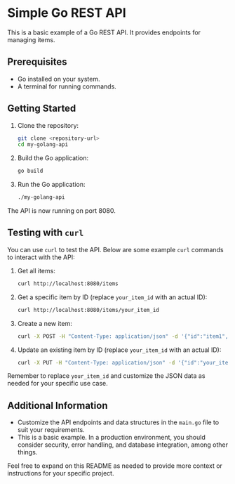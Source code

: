 # Simple Go REST API

This is a basic example of a Go REST API. It provides endpoints for managing items.

## Prerequisites

- Go installed on your system.
- A terminal for running commands.

## Getting Started

1. Clone the repository:

   ```bash
   git clone <repository-url>
   cd my-golang-api
   ```

2. Build the Go application:

   ```bash
   go build
   ```

3. Run the Go application:

   ```bash
   ./my-golang-api
   ```

The API is now running on port 8080.

## Testing with `curl`

You can use `curl` to test the API. Below are some example `curl` commands to interact with the API:

1. Get all items:

   ```bash
   curl http://localhost:8080/items
   ```

2. Get a specific item by ID (replace `your_item_id` with an actual ID):

   ```bash
   curl http://localhost:8080/items/your_item_id
   ```

3. Create a new item:

   ```bash
   curl -X POST -H "Content-Type: application/json" -d '{"id":"item1", "name":"New Item"}' http://localhost:8080/items/create
   ```

4. Update an existing item by ID (replace `your_item_id` with an actual ID):

   ```bash
   curl -X PUT -H "Content-Type: application/json" -d '{"id":"your_item_id", "name":"Updated Item"}' http://localhost:8080/items/update/your_item_id
   ```

Remember to replace `your_item_id` and customize the JSON data as needed for your specific use case.

## Additional Information

- Customize the API endpoints and data structures in the `main.go` file to suit your requirements.
- This is a basic example. In a production environment, you should consider security, error handling, and database integration, among other things.

Feel free to expand on this README as needed to provide more context or instructions for your specific project.
